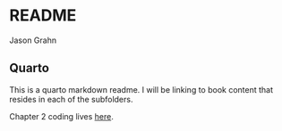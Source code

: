 # README
Jason Grahn

## Quarto

This is a quarto markdown readme. I will be linking to book content that
resides in each of the subfolders.

Chapter 2 coding lives
[here](https://github.com/jasongrahn/ml_with_r/blob/main/02_managing_data/chapter_2.md).
